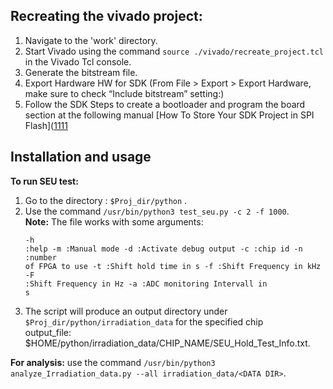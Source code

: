 ## Recreating the vivado project:
1. Navigate to the 'work' directory. 
2. Start Vivado  using the command `source ./vivado/recreate_project.tcl` in the Vivado Tcl console.
3. Generate the bitstream file.
4. Export Hardware HW for SDK (From File > Export > Export Hardware, make sure to check “Include bitstream” setting:)
5. Follow the SDK Steps to create a bootloader and program the board section at the following manual [How To Store Your SDK Project in SPI Flash]([1111](https://digilent.com/reference/learn/programmable-logic/tutorials/htsspisf/start?_ga=2.186859688.1885957646.1685468583-1869752114.1684483189)

## Installation and usage
**To run SEU test:**
1. Go to the directory : `$Proj_dir/python` . 
2. Use the command `/usr/bin/python3 test_seu.py -c 2 -f 1000`.<br/>
**Note:** The file  works with some arguments:<pre><code>-h :help
-m  :Manual mode
-d  :Activate debug output
-c  :chip id 
-n  :number of FPGA to use 
-t  :Shift hold time in s
-f  :Shift Frequency in kHz
-F  :Shift Frequency in Hz
-a  :ADC monitoring Intervall in s</code></pre>
3. The script will produce an output directory under `$Proj_dir/python/irradiation_data` for the specified chip<br/>
output_file: $HOME/python/irradiation_data/CHIP_NAME/SEU_Hold_Test_Info.txt.

**For analysis:** use the command `/usr/bin/python3 analyze_Irradiation_data.py --all irradiation_data/<DATA DIR>`.<br/>
